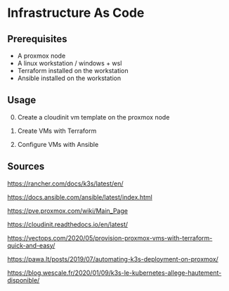 # Infrastructure As Code

## Prerequisites

* A proxmox node
* A linux workstation / windows + wsl
* Terraform installed on the workstation
* Ansible installed on the workstation

## Usage

0. Create a cloudinit vm template on the proxmox node

1. Create VMs with Terraform

2. Configure VMs with Ansible

## Sources

https://rancher.com/docs/k3s/latest/en/

https://docs.ansible.com/ansible/latest/index.html

https://pve.proxmox.com/wiki/Main_Page

https://cloudinit.readthedocs.io/en/latest/

https://vectops.com/2020/05/provision-proxmox-vms-with-terraform-quick-and-easy/

https://pawa.lt/posts/2019/07/automating-k3s-deployment-on-proxmox/

https://blog.wescale.fr/2020/01/09/k3s-le-kubernetes-allege-hautement-disponible/